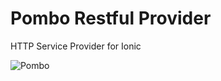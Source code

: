 # Pombo Restful Provider

HTTP Service Provider for Ionic


![Pombo](http://images.faena.com/wp-content/uploads/sites/4/2015/08/pigeon_messengers_harpers_engraving-423x423.png)
